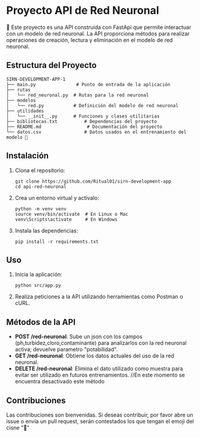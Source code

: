 # Proyecto API de Red Neuronal
🦢
Este proyecto es una API construida con FastApi que permite interactuar con un modelo de red neuronal. La API proporciona métodos para realizar operaciones de creación, lectura y eliminación en el modelo de red neuronal.

## Estructura del Proyecto

```
SIRN-DEVELOPMENT-APP-1
├── main.py               # Punto de entrada de la aplicación
├── rutas
│   └── red_neuronal.py  # Rutas para la red neuronal
├── modelos
│   └── red.py           # Definición del modelo de red neuronal
├── utilidades
│   └── __init__.py      # Funciones y clases utilitarias
├── bibliotecas.txt          # Dependencias del proyecto
├── README.md                 # Documentación del proyecto
└── datos.csv                # Datos usados en el entrenamiento del modelo 🦎   
```

## Instalación

1. Clona el repositorio:
   ```
   git clone https://github.com/Ritual01/sirn-development-app
   cd api-red-neuronal
   ```

2. Crea un entorno virtual y actívalo:
   ```
   python -m venv venv
   source venv/bin/activate  # En Linux o Mac
   venv\Scripts\activate     # En Windows
   ```

3. Instala las dependencias:
   ```
   pip install -r requirements.txt
   ```

## Uso

1. Inicia la aplicación:
   ```
   python src/app.py
   ```

2. Realiza peticiones a la API utilizando herramientas como Postman o cURL.

## Métodos de la API

- **POST /red-neuronal**: Sube un json con los campos (ph,turbidez,cloro,contaminante) para analizarlos con la red neuronal activa; devuelve parametro "potabilidad".
- **GET /red-neuronal**: Obtiene los datos actuales del uso de la red neuronal.
- **DELETE /red-neuronal**: Elimina el dato utilizado como muestra para evitar ser utilizado en futuros entrenamientos.  //En este momento se encuentra desactivado este método

## Contribuciones

Las contribuciones son bienvenidas. Si deseas contribuir, por favor abre un issue o envía un pull request, serán contestados los que tengan el emoji del cisne "🦢"
